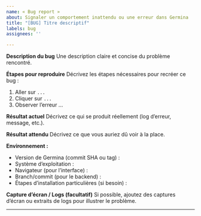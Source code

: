 ```yaml
---
name: « Bug report »
about: Signaler un comportement inattendu ou une erreur dans Germina
title: "[BUG] Titre descriptif"
labels: bug
assignees: ''

---
```


**Description du bug**
Une description claire et concise du problème rencontré.

**Étapes pour reproduire**
Décrivez les étapes nécessaires pour recréer ce bug :
1. Aller sur `...`
2. Cliquer sur `...`
3. Observer l’erreur …

**Résultat actuel**
Décrivez ce qui se produit réellement (log d’erreur, message, etc.).

**Résultat attendu**
Décrivez ce que vous auriez dû voir à la place.

**Environnement :**
- Version de Germina (commit SHA ou tag) :
- Système d’exploitation :
- Navigateur (pour l’interface) :
- Branch/commit (pour le backend) :
- Étapes d’installation particulières (si besoin) :

**Capture d’écran / Logs (facultatif)**
Si possible, ajoutez des captures d’écran ou extraits de logs pour illustrer le problème.

---
